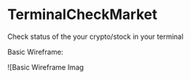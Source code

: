# TerminalCheckMarket

Check status of the your crypto/stock in your terminal

Basic Wireframe:

![Basic Wireframe Imag